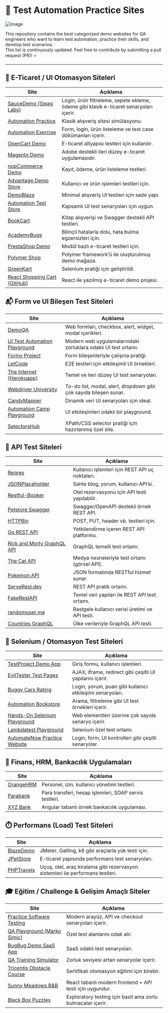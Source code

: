 # 🧪 Test Automation Practice Sites

![image](https://github.com/user-attachments/assets/f2fd9fb4-fe9e-4087-8232-d97248305be2)

This repository contains the best categorized demo websites for QA engineers who want to learn test automation, practice their skills, and develop test scenarios.  
This list is continuously updated. Feel free to contribute by submitting a pull request (PR)! ⭐

---

## 🛒 E-Ticaret / UI Otomasyon Siteleri

| Site | Açıklama |
|------|----------|
| [SauceDemo (Swag Labs)](https://www.saucedemo.com/) | Login, ürün filtreleme, sepete ekleme, ödeme gibi klasik e-ticaret senaryoları içerir. |
| [Automation Practice](http://automationpractice.com/index.php) | Klasik alışveriş sitesi simülasyonu. |
| [Automation Exercise](https://automationexercise.com/) | Form, login, ürün listeleme ve test case dökümanları içerir. |
| [OpenCart Demo](https://demo.opencart.com/) | E-ticaret altyapısı testleri için kullanılır. |
| [Magento Demo](https://magento.softwaretestingboard.com/) | Adobe destekli ileri düzey e-ticaret uygulamasıdır. |
| [nopCommerce Demo](https://demo.nopcommerce.com/) | Kayıt, ödeme, ürün listeleme testleri. |
| [Advantage Demo Store](http://advantageonlineshopping.com/) | Kullanıcı ve ürün işlemleri testleri için. |
| [DemoBlaze](https://www.demoblaze.com/) | Minimal alışveriş UI testleri için sade yapı. |
| [Automation Test Store](https://automationteststore.com/) | Kapsamlı UI test senaryoları için uygun. |
| [BookCart](https://bookcart.azurewebsites.net/) | Kitap alışverişi ve Swagger destekli API testleri. |
| [AcademyBugs](https://academybugs.com/) | Bilinçli hatalarla dolu, hata bulma egzersizleri için. |
| [PrestaShop Demo](https://www.prestashop.com/en/demo) | Modül bazlı e-ticaret testleri için. |
| [Polymer Shop](https://shop.polymer-project.org/) | Polymer framework’ü ile oluşturulmuş demo mağaza. |
| [GreenKart](https://rahulshettyacademy.com/seleniumPractise/#/) | Selenium pratiği için geliştirildi. |
| [React Shopping Cart (GitHub)](https://github.com/jeffersonRibeiro/react-shopping-cart) | React ile yazılmış e-ticaret demo projesi. |


## 📬 Form ve UI Bileşen Test Siteleri

| Site | Açıklama |
|------|----------|
| [DemoQA](https://demoqa.com/) | Web formları, checkbox, alert, widget, modal içerikleri. |
| [UI Test Automation Playground](http://uitestingplayground.com/) | Modern web uygulamalarındaki zorluklara odaklı UI test ortamı. |
| [Formy Project](https://formy-project.herokuapp.com/) | Form bileşenleriyle çalışma pratiği. |
| [LetCode](https://letcode.in/test) | E2E testleri için etkileşimli UI örnekleri. |
| [The Internet (Herokuapp)](http://the-internet.herokuapp.com/) | Temel ve ileri düzey UI test senaryoları. |
| [Webdriver University](http://webdriveruniversity.com/) | To-do list, modal, alert, dropdown gibi çok sayıda bileşen sunar. |
| [CandyMapper](https://candymapper.com/) | Dinamik veri UI senaryoları için ideal. |
| [Automation Camp Playground](https://automation.camp/playground/) | UI etkileşimleri odaklı bir playground. |
| [SelectorsHub](https://selectorshub.com/xpath-practice-page/) | XPath/CSS selector pratiği için hazırlanmış özel site. |


## 🔗 API Test Siteleri

| Site | Açıklama |
|------|----------|
| [Reqres](https://reqres.in/) | Kullanıcı işlemleri için REST API uç noktaları. |
| [JSONPlaceholder](https://jsonplaceholder.typicode.com/) | Sahte blog, yorum, kullanıcı API’si. |
| [Restful-Booker](https://restful-booker.herokuapp.com/) | Otel rezervasyonu için API testi yapılabilir. |
| [Petstore Swagger](https://petstore.swagger.io/) | Swagger/OpenAPI destekli örnek REST API. |
| [HTTPBin](https://httpbin.org/) | POST, PUT, header vb. testleri için. |
| [Go REST API](https://gorest.co.in/) | Yetkilendirme içeren REST API platformu. |
| [Rick and Morty GraphQL API](https://rickandmortyapi.com/graphql) | GraphQL temelli test ortamı. |
| [The Cat API](https://thecatapi.com/) | Medya nesneleriyle test ortamı (görsel API). |
| [Pokemon API](https://pokeapi.co/) | JSON formatında RESTful hizmet sunar. |
| [ServeRest.dev](https://serverest.dev/) | REST API pratik ortamı. |
| [FakeRestAPI](https://fakerestapi.azurewebsites.net/) | Temel veri yapıları ile REST API test ortamı. |
| [randomuser.me](https://randomuser.me/) | Rastgele kullanıcı verisi üretimi ve API testi. |
| [Countries GraphQL](https://countries.trevorblades.com/) | Ülke verileriyle GraphQL API testi. |


## 🔪 Selenium / Otomasyon Test Siteleri

| Site | Açıklama |
|------|----------|
| [TestProject Demo App](https://example.testproject.io/web/) | Giriş formu, kullanıcı işlemleri. |
| [EvilTester Test Pages](https://testpages.herokuapp.com/styled/index.html) | AJAX, iframe, redirect gibi çeşitli UI yapılarını içerir. |
| [Buggy Cars Rating](https://buggy.justtestit.org/) | Login, yorum, puan gibi kullanıcı etkileşimi senaryoları. |
| [Automation Bookstore](https://automationbookstore.dev/) | Arama, filtreleme gibi UI test örnekleri içerir. |
| [Hands-On Selenium Playground](https://rahulshettyacademy.com/AutomationPractice/) | Web elementleri üzerine çok sayıda senaryo içerir. |
| [Lambdatest Playground](https://www.lambdatest.com/selenium-playground) | Selenium özel test ortamı. |
| [AutomateNow Practice Website](https://practicetestautomation.com/practice/) | Login, form, UI kontrolleri gibi çeşitli senaryolar. |


## 🏦 Finans, HRM, Bankacılık Uygulamaları

| Site | Açıklama |
|------|----------|
| [OrangeHRM](https://opensource-demo.orangehrmlive.com/) | Personel, izin, kullanıcı yönetimi testleri. |
| [Parabank](https://parabank.parasoft.com/parabank/index.htm) | Para transferi, hesap işlemleri, SOAP servis testleri. |
| [XYZ Bank](https://www.globalsqa.com/angularJs-protractor/BankingProject/#/login) | Angular tabanlı örnek bankacılık uygulaması. |


## ⏱️ Performans (Load) Test Siteleri

| Site | Açıklama |
|------|----------|
| [BlazeDemo](https://blazedemo.com/) | JMeter, Gatling, k6 gibi araçlarla yük testi için. |
| [JPetStore](https://petstore.octoperf.com/actions/Catalog.action) | E-ticaret yapısında performans test senaryoları. |
| [PHPTravels](https://phptravels.com/demo/) | Uçuş, otel, araç kiralama gibi rezervasyon sistemleri ile performans testleri. |


## 🎓 Eğitim / Challenge & Gelişim Amaçlı Siteler

| Site | Açıklama |
|------|----------|
| [Practice Software Testing](https://practicesoftwaretesting.com/) | Modern arayüz, API ve checkout senaryoları içerir. |
| [QA Playground (Marko Simic)](https://qaplayground.dev/) | Özel test alanlarını odak alır. |
| [BugBug Demo SaaS App](https://bugbug.io/demo/) | SaaS odaklı test senaryoları. |
| [QA Training Simulator](https://qatools.dev/training) | Zorluk seviyesi artan senaryolar içerir. |
| [Tricentis Obstacle Course](https://obstaclecourse.tricentis.com/) | Sertifikalı otomasyon eğitimi için birebir. |
| [Sunny Meadows B&B](https://sunnymeadows.netlify.app/) | React tabanlı modern frontend + API testi için uygundur. |
| [Black Box Puzzles](https://blackboxpuzzles.io/) | Exploratory testing için basit ama zorlu bulmacalar içerir. |
